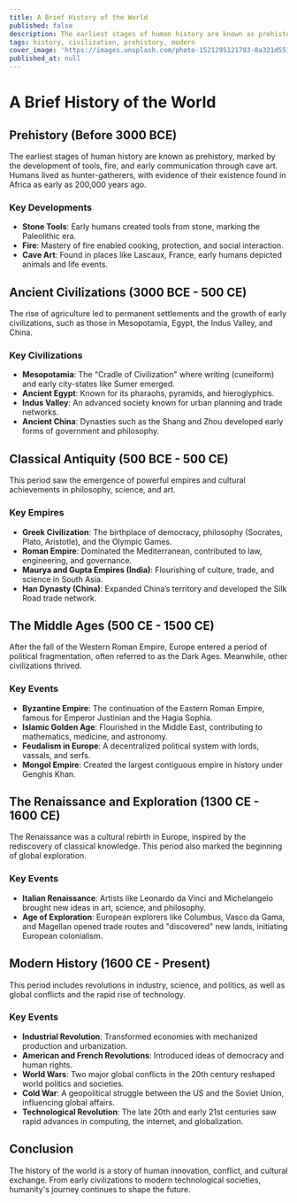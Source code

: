 ```yaml
---
title: A Brief History of the World
published: false
description: The earliest stages of human history are known as prehistory, marked by the development of tools, fire, and early communication through cave art. Humans lived as hunter-gatherers, with evidence of their existence found in Africa as early as 200,000 years ago.
tags: history, civilization, prehistory, modern
cover_image: 'https://images.unsplash.com/photo-1521295121783-8a321d551ad2?q=80&w=2970&auto=format&fit=crop&ixlib=rb-4.0.3&ixid=M3wxMjA3fDB8MHxwaG90by1wYWdlfHx8fGVufDB8fHx8fA%3D%3D'
published_at: null
---
```


# A Brief History of the World

## Prehistory (Before 3000 BCE)

The earliest stages of human history are known as prehistory, marked by the development of tools, fire, and early communication through cave art. Humans lived as hunter-gatherers, with evidence of their existence found in Africa as early as 200,000 years ago.

### Key Developments

- **Stone Tools**: Early humans created tools from stone, marking the Paleolithic era.
- **Fire**: Mastery of fire enabled cooking, protection, and social interaction.
- **Cave Art**: Found in places like Lascaux, France, early humans depicted animals and life events.

## Ancient Civilizations (3000 BCE - 500 CE)

The rise of agriculture led to permanent settlements and the growth of early civilizations, such as those in Mesopotamia, Egypt, the Indus Valley, and China.

### Key Civilizations

- **Mesopotamia**: The "Cradle of Civilization" where writing (cuneiform) and early city-states like Sumer emerged.
- **Ancient Egypt**: Known for its pharaohs, pyramids, and hieroglyphics.
- **Indus Valley**: An advanced society known for urban planning and trade networks.
- **Ancient China**: Dynasties such as the Shang and Zhou developed early forms of government and philosophy.

## Classical Antiquity (500 BCE - 500 CE)

This period saw the emergence of powerful empires and cultural achievements in philosophy, science, and art.

### Key Empires

- **Greek Civilization**: The birthplace of democracy, philosophy (Socrates, Plato, Aristotle), and the Olympic Games.
- **Roman Empire**: Dominated the Mediterranean, contributed to law, engineering, and governance.
- **Maurya and Gupta Empires (India)**: Flourishing of culture, trade, and science in South Asia.
- **Han Dynasty (China)**: Expanded China’s territory and developed the Silk Road trade network.

## The Middle Ages (500 CE - 1500 CE)

After the fall of the Western Roman Empire, Europe entered a period of political fragmentation, often referred to as the Dark Ages. Meanwhile, other civilizations thrived.

### Key Events

- **Byzantine Empire**: The continuation of the Eastern Roman Empire, famous for Emperor Justinian and the Hagia Sophia.
- **Islamic Golden Age**: Flourished in the Middle East, contributing to mathematics, medicine, and astronomy.
- **Feudalism in Europe**: A decentralized political system with lords, vassals, and serfs.
- **Mongol Empire**: Created the largest contiguous empire in history under Genghis Khan.

## The Renaissance and Exploration (1300 CE - 1600 CE)

The Renaissance was a cultural rebirth in Europe, inspired by the rediscovery of classical knowledge. This period also marked the beginning of global exploration.

### Key Events

- **Italian Renaissance**: Artists like Leonardo da Vinci and Michelangelo brought new ideas in art, science, and philosophy.
- **Age of Exploration**: European explorers like Columbus, Vasco da Gama, and Magellan opened trade routes and "discovered" new lands, initiating European colonialism.

## Modern History (1600 CE - Present)

This period includes revolutions in industry, science, and politics, as well as global conflicts and the rapid rise of technology.

### Key Events

- **Industrial Revolution**: Transformed economies with mechanized production and urbanization.
- **American and French Revolutions**: Introduced ideas of democracy and human rights.
- **World Wars**: Two major global conflicts in the 20th century reshaped world politics and societies.
- **Cold War**: A geopolitical struggle between the US and the Soviet Union, influencing global affairs.
- **Technological Revolution**: The late 20th and early 21st centuries saw rapid advances in computing, the internet, and globalization.

## Conclusion

The history of the world is a story of human innovation, conflict, and cultural exchange. From early civilizations to modern technological societies, humanity's journey continues to shape the future.
